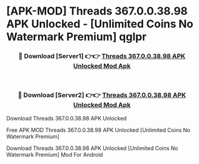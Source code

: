 # [APK-MOD] Threads 367.0.0.38.98 APK Unlocked - [Unlimited Coins No Watermark Premium] qglpr



<div align="center">
<h3>🔴 Download [Server1] 👉👉 <a href="https://momento.my/?title=Threads_367.0.0.38.98_APK_Unlocked">Threads 367.0.0.38.98 APK Unlocked Mod Apk</a></h3><br>

<h3>🔴 Download [Server2] 👉👉 <a href="https://momento.my/?title=Threads_367.0.0.38.98_APK_Unlocked">Threads 367.0.0.38.98 APK Unlocked Mod Apk</a></h3>
</div>



Download Threads 367.0.0.38.98 APK Unlocked 

Free APK MOD Threads 367.0.0.38.98 APK Unlocked [Unlimited Coins No Watermark Premium]

Download Threads 367.0.0.38.98 APK Unlocked [Unlimited Coins No Watermark Premium] Mod For Android
